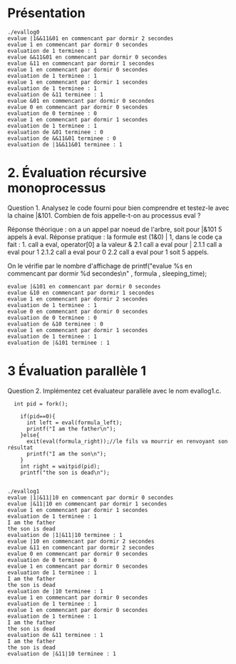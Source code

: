 # Présentation

```
./evallog0 
evalue |1&&11&01 en commencant par dormir 2 secondes
evalue 1 en commencant par dormir 0 secondes
evaluation de 1 terminee : 1
evalue &&11&01 en commencant par dormir 0 secondes
evalue &11 en commencant par dormir 1 secondes
evalue 1 en commencant par dormir 0 secondes
evaluation de 1 terminee : 1
evalue 1 en commencant par dormir 1 secondes
evaluation de 1 terminee : 1
evaluation de &11 terminee : 1
evalue &01 en commencant par dormir 0 secondes
evalue 0 en commencant par dormir 0 secondes
evaluation de 0 terminee : 0
evalue 1 en commencant par dormir 1 secondes
evaluation de 1 terminee : 1
evaluation de &01 terminee : 0
evaluation de &&11&01 terminee : 0
evaluation de |1&&11&01 terminee : 1

```

# 2. Évaluation récursive monoprocessus

Question 1. Analysez le code fourni pour bien comprendre et testez-le avec
la chaine |&101. Combien de fois appelle-t-on au processus eval ?

Réponse théorique : on a un appel par noeud de l'arbre, soit pour |&101 5 appels à eval.
Réponse pratique : la formule est (1&0) | 1,
	dans le code ça fait : 
	1. call a eval, operator[0] a la valeur &
		2.1 call a eval pour |
			2.1.1 call a eval pour 1
			2.1.2 call a eval pour 0
		2.2 call a eval pour 1
soit 5 appels.

On le vérifie par le nombre d'affichage de printf("evalue %s en commencant par dormir %d secondes\n" , formula , sleeping_time);

```
evalue |&101 en commencant par dormir 0 secondes
evalue &10 en commencant par dormir 1 secondes
evalue 1 en commencant par dormir 2 secondes
evaluation de 1 terminee : 1
evalue 0 en commencant par dormir 0 secondes
evaluation de 0 terminee : 0
evaluation de &10 terminee : 0
evalue 1 en commencant par dormir 1 secondes
evaluation de 1 terminee : 1
evaluation de |&101 terminee : 1

```

# 3 Évaluation parallèle 1

Question 2. Implémentez cet évaluateur parallèle avec le nom evallog1.c.

```
  int pid = fork();

    if(pid==0){
      int left = eval(formula_left);
      printf("I am the father\n");
    }else{
      exit(eval(formula_right));//le fils va mourrir en renvoyant son résultat
      printf("I am the son\n");
    }
    int right = waitpid(pid);
    printf("the son is dead\n");

```

```

./evallog1 
evalue |1|&11|10 en commencant par dormir 0 secondes
evalue |&11|10 en commencant par dormir 1 secondes
evalue 1 en commencant par dormir 1 secondes
evaluation de 1 terminee : 1
I am the father
the son is dead
evaluation de |1|&11|10 terminee : 1
evalue |10 en commencant par dormir 2 secondes
evalue &11 en commencant par dormir 2 secondes
evalue 0 en commencant par dormir 0 secondes
evaluation de 0 terminee : 0
evalue 1 en commencant par dormir 0 secondes
evaluation de 1 terminee : 1
I am the father
the son is dead
evaluation de |10 terminee : 1
evalue 1 en commencant par dormir 0 secondes
evaluation de 1 terminee : 1
evalue 1 en commencant par dormir 0 secondes
evaluation de 1 terminee : 1
I am the father
the son is dead
evaluation de &11 terminee : 1
I am the father
the son is dead
evaluation de |&11|10 terminee : 1

```